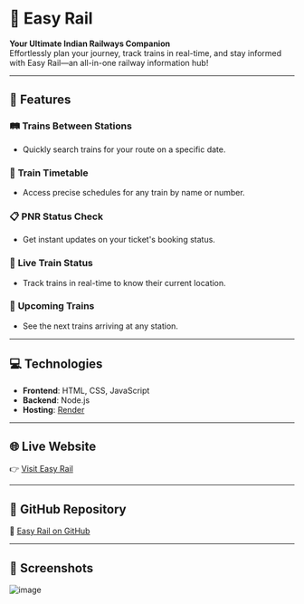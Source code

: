 # 🚆 Easy Rail  

**Your Ultimate Indian Railways Companion**  
Effortlessly plan your journey, track trains in real-time, and stay informed with Easy Rail—an all-in-one railway information hub!  

---

## 🌟 Features  

### 🛤️ **Trains Between Stations**  
- Quickly search trains for your route on a specific date.  

### 📅 **Train Timetable**  
- Access precise schedules for any train by name or number.  

### 📋 **PNR Status Check**  
- Get instant updates on your ticket's booking status.  

### 📍 **Live Train Status**  
- Track trains in real-time to know their current location.  

### 🚉 **Upcoming Trains**  
- See the next trains arriving at any station.  

---

## 💻 Technologies  

- **Frontend**: HTML, CSS, JavaScript  
- **Backend**: Node.js  
- **Hosting**: [Render](https://render.com)  

---

## 🌐 Live Website  

👉 [Visit Easy Rail](https://easy-rail.onrender.com)  

---

## 📂 GitHub Repository  

🔗 [Easy Rail on GitHub](https://github.com/RAJIV81205/Easy-Rail)  

---

## 📸 Screenshots  
![image](https://github.com/user-attachments/assets/debe35c8-02df-421b-9114-9269cd3c0cda)
